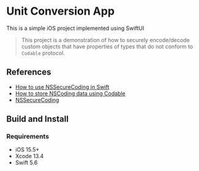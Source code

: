 # Unit Conversion App

This is a simple iOS project implemented using SwiftUI

> This project is a demonstration of how to securely encode/decode custom objects that have properties of types that do not conform to `Codable` protocol.

## References
- [How to use NSSecureCoding in Swift](https://onmyway133.com/posts/how-to-use-nssecurecoding-in-swift/)
- [How to store NSCoding data using Codable](https://www.hackingwithswift.com/example-code/language/how-to-store-nscoding-data-using-codable)
- [NSSecureCoding](https://developer.apple.com/documentation/foundation/nssecurecoding)

## Build and Install

### Requirements
- iOS 15.5+
- Xcode 13.4
- Swift 5.6
